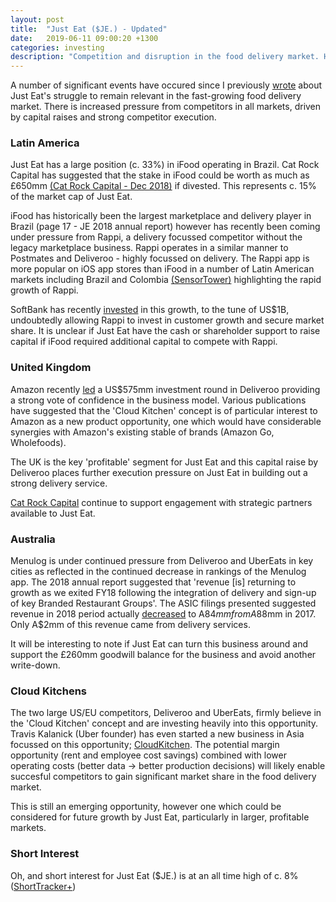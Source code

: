 ```yaml
---
layout: post
title:  "Just Eat ($JE.) - Updated"
date:   2019-06-11 09:00:20 +1300
categories: investing
description: "Competition and disruption in the food delivery market. How Just Eat ($JE.) is struggling to compete."
---
```


A number of significant events have occured since I previously [wrote](http://www.thomaspearse.com/investing/2019/01/11/just-eat.html) about Just Eat's struggle to remain relevant in the fast-growing food delivery market. There is increased pressure from competitors in all markets, driven by capital raises and strong competitor execution.

### Latin America

Just Eat has a large position (c. 33%) in iFood operating in Brazil. Cat Rock Capital has suggested that the stake in iFood could be worth as much as £650mm [(Cat Rock Capital - Dec 2018)](https://www.businesswire.com/news/home/20181216005030/en/Cat-Rock-Capital-Sends-Letter-Eat-Board) if divested. This represents c. 15% of the market cap of Just Eat.

iFood has historically been the largest marketplace and delivery player in Brazil (page 17 - JE 2018 annual report) however has recently been coming under pressure from Rappi, a delivery focussed competitor without the legacy marketplace business. Rappi operates in a similar manner to Postmates and Deliveroo - highly focussed on delivery. The Rappi app is more popular on iOS app stores than iFood in a number of Latin American markets including Brazil and Colombia [(SensorTower)](https://sensortower.com/ios/rankings/top/iphone/brazil/food-drink?iap=all&watch_enabled&rankings_type=free&min_cost=0&max_cost&date=2019-06-11&show_store_data=true) highlighting the rapid growth of Rappi.

SoftBank has recently [invested](https://www.contxto.com/en/brazil/rappi-to-grow-three-fold-in-brazil-following-massive-softbank-round/) in this growth, to the tune of US$1B, undoubtedly allowing Rappi to invest in customer growth and secure market share. It is unclear if Just Eat have the cash or shareholder support to raise capital if iFood required additional capital to compete with Rappi.

### United Kingdom

Amazon recently [led](https://techcrunch.com/2019/05/16/amazon-takes-a-bite-into-deliveroo/) a US$575mm investment round in Deliveroo providing a strong vote of confidence in the business model. Various publications have suggested that the 'Cloud Kitchen' concept is of particular interest to Amazon as a new product opportunity, one which would have considerable synergies with Amazon's existing stable of brands (Amazon Go, Wholefoods).

The UK is the key 'profitable' segment for Just Eat and this capital raise by Deliveroo places further execution pressure on Just Eat in building out a strong delivery service.

[Cat Rock Capital](https://static1.squarespace.com/static/5c13f4c6e17ba3aca12b9686/t/5cded23f47817700018a2dde/1558106687821/Cat+Rock+Capital+Press+Release+on+Just+Eat+plc+5-17-19.pdf) continue to support engagement with strategic partners available to Just Eat.

### Australia

Menulog is under continued pressure from Deliveroo and UberEats in key cities as reflected in the continued decrease in rankings of the Menulog app. The 2018 annual report suggested that 'revenue [is] returning to growth as we exited FY18 following the integration of delivery and sign-up of key Branded Restaurant Groups'. The ASIC filings presented suggested revenue in 2018 period actually [decreased](https://www.afr.com/business/retail/deliveroo-menulog-take-bites-from-uber-eats-20190606-p51vaa) to A$84mm from A$88mm in 2017. Only A$2mm of this revenue came from delivery services.

It will be interesting to note if Just Eat can turn this business around and support the £260mm goodwill balance for the business and avoid another write-down.

### Cloud Kitchens

The two large US/EU competitors, Deliveroo and UberEats, firmly believe in the 'Cloud Kitchen' concept and are investing heavily into this opportunity. Travis Kalanick (Uber founder) has even started a new business in Asia focussed on this opportunity; [CloudKitchen](https://techcrunch.com/2019/02/01/the-next-big-bet-for-former-uber-ceo-travis-kalanick-may-be-cloud-kitchens-in-china). The potential margin opportunity (rent and employee cost savings) combined with lower operating costs (better data -> better production decisions) will likely enable succesful competitors to gain significant market share in the food delivery market.

This is still an emerging opportunity, however one which could be considered for future growth by Just Eat, particularly in larger, profitable markets.

### Short Interest

Oh, and short interest for Just Eat ($JE.) is at an all time high of c. 8% ([ShortTracker+](https://shorttracker.co.uk/company/GB00BKX5CN86/))








